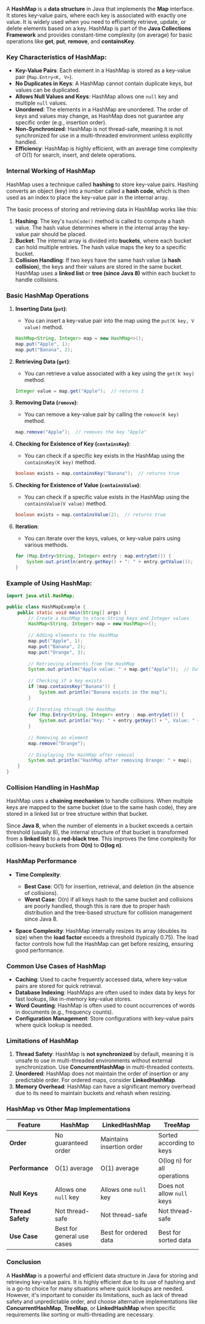 A **HashMap** is a **data structure** in Java that implements the **Map** interface. It stores key-value pairs, where each key is associated with exactly one value. It is widely used when you need to efficiently retrieve, update, or delete elements based on a key. HashMap is part of the **Java Collections Framework** and provides constant-time complexity (on average) for basic operations like **get**, **put**, **remove**, and **containsKey**.

### Key Characteristics of HashMap:
- **Key-Value Pairs**: Each element in a HashMap is stored as a key-value pair (`Map.Entry<K, V>`).
- **No Duplicates in Keys**: A HashMap cannot contain duplicate keys, but values can be duplicated.
- **Allows Null Values and Keys**: HashMap allows one `null` key and multiple `null` values.
- **Unordered**: The elements in a HashMap are unordered. The order of keys and values may change, as HashMap does not guarantee any specific order (e.g., insertion order).
- **Non-Synchronized**: HashMap is not thread-safe, meaning it is not synchronized for use in a multi-threaded environment unless explicitly handled.
- **Efficiency**: HashMap is highly efficient, with an average time complexity of O(1) for search, insert, and delete operations.

### **Internal Working of HashMap**
HashMap uses a technique called **hashing** to store key-value pairs. Hashing converts an object (key) into a number called a **hash code**, which is then used as an index to place the key-value pair in the internal array.

The basic process of storing and retrieving data in HashMap works like this:
1. **Hashing**: The key's `hashCode()` method is called to compute a hash value. The hash value determines where in the internal array the key-value pair should be placed.
2. **Bucket**: The internal array is divided into **buckets**, where each bucket can hold multiple entries. The hash value maps the key to a specific bucket.
3. **Collision Handling**: If two keys have the same hash value (a **hash collision**), the keys and their values are stored in the same bucket. HashMap uses a **linked list** or **tree (since Java 8)** within each bucket to handle collisions.

### **Basic HashMap Operations**

1. **Inserting Data (`put`)**:
   - You can insert a key-value pair into the map using the `put(K key, V value)` method.
   ```java
   HashMap<String, Integer> map = new HashMap<>();
   map.put("Apple", 1);
   map.put("Banana", 2);
   ```

2. **Retrieving Data (`get`)**:
   - You can retrieve a value associated with a key using the `get(K key)` method.
   ```java
   Integer value = map.get("Apple");  // returns 1
   ```

3. **Removing Data (`remove`)**:
   - You can remove a key-value pair by calling the `remove(K key)` method.
   ```java
   map.remove("Apple");  // removes the key "Apple"
   ```

4. **Checking for Existence of Key (`containsKey`)**:
   - You can check if a specific key exists in the HashMap using the `containsKey(K key)` method.
   ```java
   boolean exists = map.containsKey("Banana");  // returns true
   ```

5. **Checking for Existence of Value (`containsValue`)**:
   - You can check if a specific value exists in the HashMap using the `containsValue(V value)` method.
   ```java
   boolean exists = map.containsValue(2);  // returns true
   ```

6. **Iteration**:
   - You can iterate over the keys, values, or key-value pairs using various methods.
   ```java
   for (Map.Entry<String, Integer> entry : map.entrySet()) {
       System.out.println(entry.getKey() + ": " + entry.getValue());
   }
   ```

### **Example of Using HashMap:**

```java
import java.util.HashMap;

public class HashMapExample {
    public static void main(String[] args) {
        // Create a HashMap to store String keys and Integer values
        HashMap<String, Integer> map = new HashMap<>();
        
        // Adding elements to the HashMap
        map.put("Apple", 1);
        map.put("Banana", 2);
        map.put("Orange", 3);
        
        // Retrieving elements from the HashMap
        System.out.println("Apple value: " + map.get("Apple"));  // Output: 1
        
        // Checking if a key exists
        if (map.containsKey("Banana")) {
            System.out.println("Banana exists in the map");
        }
        
        // Iterating through the HashMap
        for (Map.Entry<String, Integer> entry : map.entrySet()) {
            System.out.println("Key: " + entry.getKey() + ", Value: " + entry.getValue());
        }
        
        // Removing an element
        map.remove("Orange");
        
        // Displaying the HashMap after removal
        System.out.println("HashMap after removing Orange: " + map);
    }
}
```

### **Collision Handling in HashMap**
HashMap uses a **chaining mechanism** to handle collisions. When multiple keys are mapped to the same bucket (due to the same hash code), they are stored in a linked list or tree structure within that bucket.

Since **Java 8**, when the number of elements in a bucket exceeds a certain threshold (usually 8), the internal structure of that bucket is transformed from a **linked list** to a **red-black tree**. This improves the time complexity for collision-heavy buckets from **O(n)** to **O(log n)**.

### **HashMap Performance**
- **Time Complexity**:
  - **Best Case**: O(1) for insertion, retrieval, and deletion (in the absence of collisions).
  - **Worst Case**: O(n) if all keys hash to the same bucket and collisions are poorly handled, though this is rare due to proper hash distribution and the tree-based structure for collision management since Java 8.

- **Space Complexity**: HashMap internally resizes its array (doubles its size) when the **load factor** exceeds a threshold (typically 0.75). The load factor controls how full the HashMap can get before resizing, ensuring good performance.

### **Common Use Cases of HashMap**
- **Caching**: Used to cache frequently accessed data, where key-value pairs are stored for quick retrieval.
- **Database Indexing**: HashMaps are often used to index data by keys for fast lookups, like in-memory key-value stores.
- **Word Counting**: HashMap is often used to count occurrences of words in documents (e.g., frequency counts).
- **Configuration Management**: Store configurations with key-value pairs where quick lookup is needed.

### **Limitations of HashMap**
1. **Thread Safety**: HashMap is **not synchronized** by default, meaning it is unsafe to use in multi-threaded environments without external synchronization. Use **ConcurrentHashMap** in multi-threaded contexts.
2. **Unordered**: HashMap does not maintain the order of insertion or any predictable order. For ordered maps, consider **LinkedHashMap**.
3. **Memory Overhead**: HashMap can have a significant memory overhead due to its need to maintain buckets and rehash when resizing.

### **HashMap vs Other Map Implementations**

| Feature            | **HashMap**                | **LinkedHashMap**            | **TreeMap**                  |
|--------------------|----------------------------|------------------------------|------------------------------|
| **Order**          | No guaranteed order        | Maintains insertion order     | Sorted according to keys     |
| **Performance**    | O(1) average               | O(1) average                 | O(log n) for all operations  |
| **Null Keys**      | Allows one `null` key      | Allows one `null` key        | Does not allow `null` keys   |
| **Thread Safety**  | Not thread-safe            | Not thread-safe              | Not thread-safe              |
| **Use Case**       | Best for general use cases | Best for ordered data        | Best for sorted data         |

### **Conclusion**

A **HashMap** is a powerful and efficient data structure in Java for storing and retrieving key-value pairs. It is highly efficient due to its use of hashing and is a go-to choice for many situations where quick lookups are needed. However, it's important to consider its limitations, such as lack of thread safety and unpredictable order, and choose alternative implementations like **ConcurrentHashMap**, **TreeMap**, or **LinkedHashMap** when specific requirements like sorting or multi-threading are necessary.